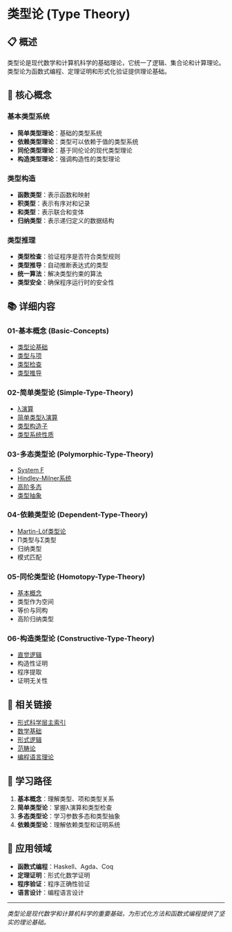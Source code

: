 # 类型论 (Type Theory)

## 📋 概述

类型论是现代数学和计算机科学的基础理论，它统一了逻辑、集合论和计算理论。类型论为函数式编程、定理证明和形式化验证提供理论基础。

## 🎯 核心概念

### 基本类型系统

- **简单类型理论**：基础的类型系统
- **依赖类型理论**：类型可以依赖于值的类型系统
- **同伦类型理论**：基于同伦论的现代类型理论
- **构造类型理论**：强调构造性的类型理论

### 类型构造

- **函数类型**：表示函数和映射
- **积类型**：表示有序对和记录
- **和类型**：表示联合和变体
- **归纳类型**：表示递归定义的数据结构

### 类型推理

- **类型检查**：验证程序是否符合类型规则
- **类型推导**：自动推断表达式的类型
- **统一算法**：解决类型约束的算法
- **类型安全**：确保程序运行时的安全性

## 📚 详细内容

### 01-基本概念 (Basic-Concepts)

- [类型论基础](./01-Basic-Concepts/01-Type-Theory-Basics.md)
- [类型与项](./01-Basic-Concepts/02-Types-and-Terms.md)
- [类型检查](./01-Basic-Concepts/03-Type-Checking.md)
- [类型推导](./01-Basic-Concepts/04-Type-Inference.md)

### 02-简单类型论 (Simple-Type-Theory)

- [λ演算](./02-Simple-Type-Theory/01-Lambda-Calculus.md)
- [简单类型λ演算](./02-Simple-Type-Theory/02-Simply-Typed-Lambda-Calculus.md)
- [类型构造子](./02-Simple-Type-Theory/03-Type-Constructors.md)
- [类型系统性质](./02-Simple-Type-Theory/04-Type-System-Properties.md)

### 03-多态类型论 (Polymorphic-Type-Theory)

- [System F](./03-Polymorphic-Type-Theory/01-System-F.md)
- [Hindley-Milner系统](./03-Polymorphic-Type-Theory/02-Hindley-Milner-System.md)
- [高阶多态](./03-Polymorphic-Type-Theory/03-Higher-Order-Polymorphism.md)
- [类型抽象](./03-Polymorphic-Type-Theory/04-Type-Abstraction.md)

### 04-依赖类型论 (Dependent-Type-Theory)

- [Martin-Löf类型论](./04-Dependent-Type-Theory/01-Martin-Lof-Type-Theory.md)
- Π类型与Σ类型
- 归纳类型
- 模式匹配

### 05-同伦类型论 (Homotopy-Type-Theory)

- [基本概念](./05-Homotopy-Type-Theory/01-Basic-Concepts.md)
- 类型作为空间
- 等价与同构
- 高阶归纳类型

### 06-构造类型论 (Constructive-Type-Theory)

- [直觉逻辑](./06-Constructive-Type-Theory/01-Intuitionistic-Logic.md)
- 构造性证明
- 程序提取
- 证明无关性

## 🔗 相关链接

- [形式科学层主索引](../README.md)
- [数学基础](../01-Mathematics/README.md)
- [形式逻辑](../02-Formal-Logic/README.md)
- [范畴论](../03-Category-Theory/README.md)
- [编程语言理论](../../03-Theory/01-Programming-Language-Theory/README.md)

## 📖 学习路径

1. **基本概念**：理解类型、项和类型关系
2. **简单类型论**：掌握λ演算和类型检查
3. **多态类型论**：学习参数多态和类型抽象
4. **依赖类型论**：理解依赖类型和证明系统

## 🎯 应用领域

- **函数式编程**：Haskell、Agda、Coq
- **定理证明**：形式化数学证明
- **程序验证**：程序正确性验证
- **语言设计**：编程语言设计

---

*类型论是现代数学和计算机科学的重要基础，为形式化方法和函数式编程提供了坚实的理论基础。*
